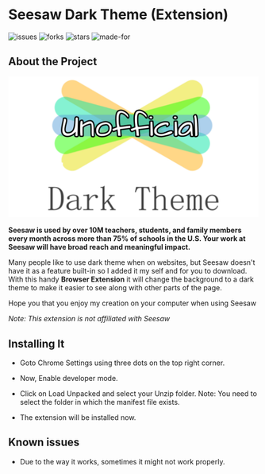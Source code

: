 # Seesaw Dark Theme (Extension)

![issues](https://img.shields.io/github/issues/McJoe21/seesaw-dark-theme)
![forks](https://img.shields.io/github/forks/McJoe21/seesaw-dark-theme)
![stars](https://img.shields.io/github/stars/McJoe21/seesaw-dark-theme)
![made-for](https://img.shields.io/badge/Made%20For-Seesaw-lightgrey)

## About the Project

![banner](./banner.jpg)

**Seesaw is used by over 10M teachers, students, and family members every month across more than 75% of schools in the U.S. Your work at Seesaw will have broad reach and meaningful impact.**

Many people like to use dark theme when on websites, but Seesaw doesn't have it as a feature built-in so I added it my self and for you to download. With this handy **Browser Extension** it will change the background to a dark theme to make it easier to see along with other parts of the page. 

Hope you that you enjoy my creation on your computer when using Seesaw

*Note: This extension is not affiliated with Seesaw*

## Installing It

- Goto Chrome Settings using three dots on the top right corner.

- Now, Enable developer mode.

- Click on Load Unpacked and select your Unzip folder. Note: You need to select the folder in which the manifest file exists.

- The extension will be installed now.

## Known issues
- Due to the way it works, sometimes it might not work properly.

